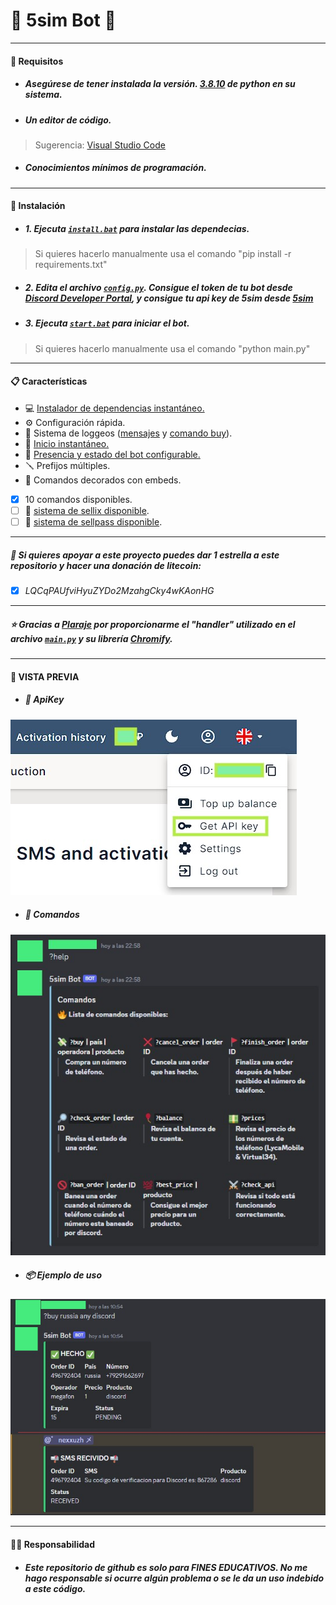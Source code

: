 # 🤖 5sim Bot 🤖
***
#### 🔐 Requisitos
* ##### Asegúrese de tener instalada la versión. [3.8.10](https://www.python.org/ftp/python/3.8.10/python-3.8.10-amd64.exe) de python en su sistema.
* ##### Un editor de código. 
> Sugerencia: [Visual Studio Code](https://code.visualstudio.com/Download)
* ##### Conocimientos mínimos de programación.

***
#### 🔧 Instalación

* ##### 1. Ejecuta [`install.bat`](install.bat) para instalar las dependecias.
> Si quieres hacerlo manualmente usa el comando "pip install -r requirements.txt"

* ##### 2. Edita el archivo [`config.py`](config.py). Consigue el token de tu bot desde [Discord Developer Portal](https://discord.com/developers/applications/), y consigue tu api key de _5sim_ desde [5sim](https://5sim.net/settings/security)

* ##### 3. Ejecuta [`start.bat`](start.bat) para iniciar el bot.
> Si quieres hacerlo manualmente usa el comando "python main.py"

***


#### 📋 Características

* 💻 [Instalador de dependencias instantáneo.](install.bat)
* ⚙️ Configuración rápida.
* 📀 Sistema de loggeos  ([mensajes](data\logs\logs_mensajes.txt) y [comando buy](data\loggers.py)).
* 🚀 [Inicio instantáneo.](start.bat)
* 👤 [Presencia y estado del bot configurable.](config.py)
* 🪛 Prefijos múltiples.
* 🌺 Comandos decorados con embeds.

- [x] 10 comandos disponibles.
- [ ] 🛒 [sistema de sellix disponible](sellix\README.MD).
- [ ] 🛒 [sistema de sellpass disponible](sellpass\README.MD).
***
##### 💖 Si quieres apoyar a este proyecto puedes dar 1 estrella a este repositorio y hacer una donación de litecoin:

- [x] _LQCqPAUfviHyuZYDo2MzahgCky4wKAonHG_
***
##### ⭐ *Gracias a [Plaraje](https://github.com/plaraje) por proporcionarme el "handler" utilizado en el archivo [`main.py`](main.py) y su librería [Chromify](https://github.com/plaraje/Chromify).*

***
#### 👀 VISTA PREVIA

* ##### 🔑 ApiKey

![image](\data\img_ejemplo\api_key.jpg)

* ##### 🧰 Comandos

![image](\data\img_ejemplo\todos_cmds.jpg)

* ##### 📦 Ejemplo de uso

![image](\data\img_ejemplo\vista_previa.jpg)

***
#### 👮‍♂️ Responsabilidad

* ##### Este repositorio de github es solo para FINES EDUCATIVOS. No me hago responsable si ocurre algún problema o se le da un uso indebido a este código.
